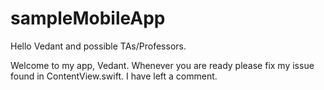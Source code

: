 # sampleMobileApp

Hello Vedant and possible TAs/Professors.

Welcome to my app, Vedant. Whenever you are ready please fix my issue found in ContentView.swift. I have left a comment.
